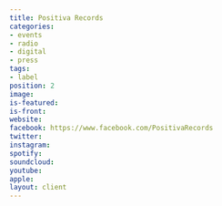 ```yaml
---
title: Positiva Records
categories:
- events
- radio
- digital
- press
tags:
- label
position: 2
image: 
is-featured: 
is-front: 
website: 
facebook: https://www.facebook.com/PositivaRecords
twitter: 
instagram: 
spotify: 
soundcloud: 
youtube: 
apple: 
layout: client
---
```


